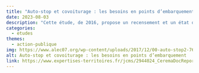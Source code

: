 ```yaml
---
title: "Auto-stop et covoiturage : les besoins en points d’embarquement"
date: 2023-08-03
description: "Cette étude, de 2016, propose un recensement et un état des lieux des points d'embarquement ou d'auto-stop, à travers l'aspect juridique et technique."
categories:
  - etudes
themes:
  - action-publique
img: https://www.alec07.org/wp-content/uploads/2017/12/00-auto-stop2-760x400.jpg
alt: Auto-stop et covoiturage : les besoins en points d’embarquement
link: https://www.expertises-territoires.fr/jcms/2944024_CeremaDocReport/fr/auto-stop-et-covoiturage-les-besoins-en-points-d-embarquement
---
```

